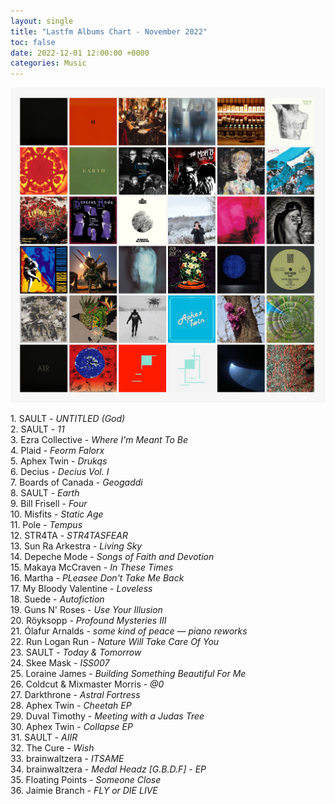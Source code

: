 ```yaml
---
layout: single
title: "Lastfm Albums Chart - November 2022"
toc: false
date: 2022-12-01 12:00:00 +0000
categories: Music
---
```


![lastfm Albums Chart November 2022](/assets/images/november_chart.jpg)

1\. SAULT  - *UNTITLED (God)* <br>
2\. SAULT - *11* <br>
3\. Ezra Collective - *Where I'm Meant To Be* <br>
4\. Plaid - *Feorm Falorx* <br>
5\. Aphex Twin - *Drukqs* <br>
6\. Decius - *Decius Vol. I* <br>
7\. Boards of Canada - *Geogaddi* <br>
8\. SAULT - *Earth* <br>
9\. Bill Frisell  - *Four* <br>
10\. Misfits - *Static Age* <br>
11\. Pole - *Tempus* <br>
12\. STR4TA - *STR4TASFEAR* <br>
13\. Sun Ra Arkestra - *Living Sky* <br>
14\. Depeche Mode - *Songs of Faith and Devotion* <br>
15\. Makaya McCraven - *In These Times* <br>
16\. Martha - *PLeasee Don't Take Me Back* <br>
17\. My Bloody Valentine - *Loveless* <br>
18\. Suede - *Autofiction* <br>
19\. Guns N' Roses - *Use Your Illusion* <br>
20\. Röyksopp - *Profound Mysteries III* <br>
21\. Ólafur Arnalds - *some kind of peace — piano reworks* <br>
22\. Run Logan Run - *Nature Will Take Care Of You*<br>
23\. SAULT - *Today & Tomorrow*<br>
24\. Skee Mask - *ISS007*<br>
25\. Loraine James - *Building Something Beautiful For Me*<br>
26\. Coldcut & Mixmaster Morris - *@0*<br>
27\. Darkthrone - *Astral Fortress*<br>
28\. Aphex Twin - *Cheetah EP*<br>
29\. Duval Timothy - *Meeting with a Judas Tree*<br>
30\. Aphex Twin - *Collapse EP*<br>
31\. SAULT - *AIIR*<br>
32\. The Cure - *Wish*<br>
33\. brainwaltzera - *ITSAME*<br>
34\. brainwaltzera - *Medal Headz [G.B.D.F] - EP*<br>
35\. Floating Points - *Someone Close*<br>
36\. Jaimie Branch  - *FLY or DIE LIVE*<br>